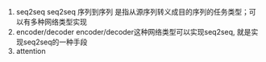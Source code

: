 1. seq2seq
seq2seq 序列到序列
是指从源序列转义成目的序列的任务类型；可以有多种网络类型实现
2. encoder/decoder
encoder/decoder这种网络类型可以实现seq2seq, 就是实现seq2seq的一种手段
3. attention
